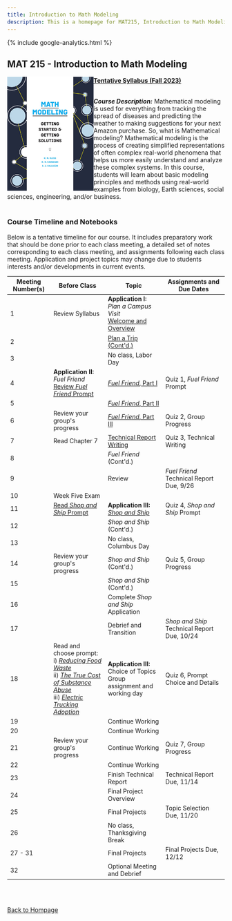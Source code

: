 ```yaml
---
title: Introduction to Math Modeling
description: This is a homepage for MAT215, Introduction to Math Modeling, with Dr. Gilbert at Southern New Hampshire University. This general education course provides students with a first exposure to the construction and analysis of mathematical models. Mathematical models and modeling are for everyone!
---
```


{% include google-analytics.html %}

## MAT 215 - Introduction to Math Modeling

<img src="/SiteFiles/MathModelingHandbook_SIAM.jpg" align="left" width=200> [**Tentative Syllabus (Fall 2023)**](https://drive.google.com/file/d/1VaD79ZLvhvf-UqYlBnwD0PSDABmWGiaP/view?usp=share_link)<br/>
<br/>

***Course Description:*** Mathematical modeling is used for everything from tracking the spread of diseases 
and predicting the weather to making suggestions for your next Amazon purchase. So, what is Mathematical 
modeling? Mathematical modeling is the process of creating simplified representations of often complex 
real-world phenomena that helps us more easily understand and analyze these complex systems. In this course, 
students will learn about basic modeling principles and methods using real-world examples from biology, 
Earth sciences, social sciences, engineering, and/or business.<br/>
<br/>

### Course Timeline and Notebooks

Below is a tentative timeline for our course. It includes preparatory work that should be done prior to each 
class meeting, a detailed set of notes corresponding to each class meeting, and assignments following each 
class meeting. Application and project topics may change due to students interests and/or developments in current events.

| Meeting Number(s) | Before Class | Topic | Assignments and Due Dates |
|---------------|-------------|--------------|--------------|
| 1 | Review Syllabus | **Application I:** *Plan a Campus Visit* <br/> [Welcome and Overview](https://colab.research.google.com/drive/1QVz7Wk4KFJHvFIe1a2r0jpfpXkzOUZyp?usp=sharing) |  |
| 2 |  | [Plan a Trip (Cont'd.)](https://colab.research.google.com/drive/1AcXeVGKZ9bdlyCS0nZUb84UpzwyPWmDb?usp=sharing) |  |
| 3 |  |  No class, Labor Day |  |
| 4 | **Application II:** *Fuel Friend* <br/> [Review *Fuel Friend* Prompt](https://colab.research.google.com/drive/1EZ5hG3mKVeb6JCbbBBn6B2YkDzN0TX9Q?usp=sharing) | [*Fuel Friend*, Part I](https://colab.research.google.com/drive/1aAVq4eMEiGOSnn2aX1cgIX3nocvn1hjU?usp=sharing) | Quiz 1, *Fuel Friend* Prompt |
| 5 |  | [*Fuel Friend*, Part II](https://colab.research.google.com/drive/1dOQXGV7eIyB-gluMkG4eOr1b-zRJpF6z?usp=sharing) |  |
| 6 | Review your group's progress | [*Fuel Friend*, Part III](https://colab.research.google.com/drive/14w1RLgR9sdI8TShryqQc3o4qA5M_ClAg?usp=sharing) | Quiz 2, Group Progress |
| 7 | Read Chapter 7 | [Technical Report Writing](https://colab.research.google.com/drive/1ej9O5J6amH7BTgh4b580QWdea_iVfQhb?usp=sharing) | Quiz 3, Technical Writing |
| 8 |  | *Fuel Friend* (Cont'd.) |  |
| 9 |  | Review | *Fuel Friend* Technical Report Due, 9/26 |
| 10 | Week Five Exam |  |
| 11 | [Read *Shop and Ship* Prompt](https://colab.research.google.com/drive/1mPYVgi55je1Mk4Is6a0B_Ki4V-hIGdea?usp=sharing) | **Application III:** [*Shop and Ship*](https://colab.research.google.com/drive/1mPYVgi55je1Mk4Is6a0B_Ki4V-hIGdea?usp=sharing) | Quiz 4, *Shop and Ship* Prompt |
| 12 |  | *Shop and Ship* (Cont'd.) |  | 
| 13 |  | No class, Columbus Day |  |
| 14 | Review your group's progress | *Shop and Ship* (Cont'd.) | Quiz 5, Group Progress |
| 15 |  | *Shop and Ship* (Cont'd.) |  |
| 16 |  | Complete *Shop and Ship* Application |  |
| 17 |  |  Debrief and Transition | *Shop and Ship* Technical Report Due, 10/24 |
| 18 | Read and choose prompt: <br/> i) [*Reducing Food Waste*](https://m3challenge.siam.org/archives/2018/problem) <br/> ii) [*The True Cost of Substance Abuse*](https://m3challenge.siam.org/archives/2019/problem) <br/> iii) [*Electric Trucking Adoption*](https://m3challenge.siam.org/archives/2020/problem) | **Application III:** Choice of Topics <br/> Group assignment and working day | Quiz 6, Prompt Choice and Details | 
| 19 |  | Continue Working |  |
| 20 |  | Continue Working |  |
| 21 | Review your group's progress | Continue Working | Quiz 7, Group Progress |
| 22 |  | Continue Working |  |
| 23 |  | Finish Technical Report | Technical Report Due, 11/14 | 
| 24 |  | Final Project Overview |  |
| 25 |  | Final Projects | Topic Selection Due, 11/20 |
| 26 |  | No class, Thanksgiving Break |  |
| 27 - 31 |  | Final Projects | Final Projects Due, 12/12 |
| 32 |  | Optional Meeting and Debrief |  |

<br/>
<br/>

[Back to Hompage](https://agmath.github.io/)
